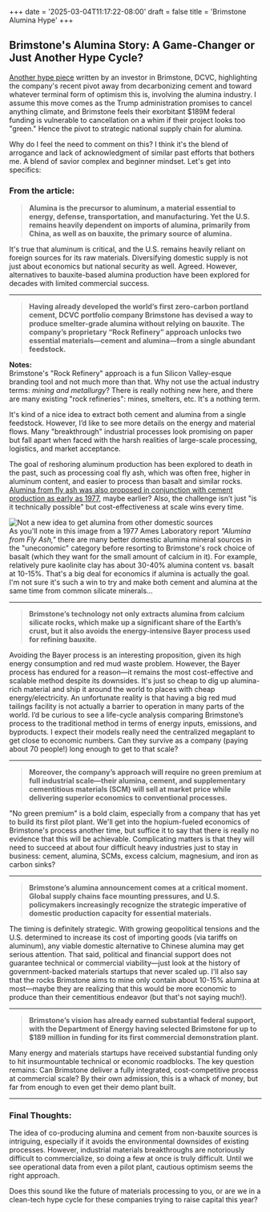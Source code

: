 +++ 
date = '2025-03-04T11:17:22-08:00' 
draft = false 
title = 'Brimstone Alumina Hype' 
+++

## Brimstone's Alumina Story: A Game-Changer or Just Another Hype Cycle?

[Another hype piece](https://www.dcvc.com/news-insights/in-a-deep-tech-twofer-brimstone-aims-to-secure-u-s-aluminum-supply/) written by an investor in Brimstone, DCVC, highlighting the company's recent pivot away from decarbonizing cement and toward whatever terminal form of optimism this is, involving the alumina industry. I assume this move comes as the Trump administration promises to cancel anything climate, and Brimstone feels their exorbitant $189M federal funding is vulnerable to cancellation on a whim if their project looks too "green." Hence the pivot to strategic national supply chain for alumina. 

Why do I feel the need to comment on this? I think it's the blend of arrogance and lack of acknowledgment of similar past efforts that bothers me. A blend of savior complex and beginner mindset. Let's get into specifics:

### From the article:

> **Alumina is the precursor to aluminum, a material essential to energy, defense, transportation, and manufacturing. Yet the U.S. remains heavily dependent on imports of alumina, primarily from China, as well as on bauxite, the primary source of alumina.**

It's true that aluminum is critical, and the U.S. remains heavily reliant on foreign sources for its raw materials. Diversifying domestic supply is not just about economics but national security as well. Agreed. However, alternatives to bauxite-based alumina production have been explored for decades with limited commercial success. 

---

> **Having already developed the world’s first zero-carbon portland cement, DCVC portfolio company Brimstone has devised a way to produce smelter-grade alumina without relying on bauxite. The company’s proprietary “Rock Refinery” approach unlocks two essential materials—cement and alumina—from a single abundant feedstock.**

**Notes:**  
Brimstone's "Rock Refinery" approach is a fun Silicon Valley-esque branding tool and not much more than that. Why not use the actual industry terms: *mining and metallurgy*? There is really nothing new here, and there are many existing "rock refineries": mines, smelters, etc. It's a nothing term. 

It's kind of a nice idea to extract both cement and alumina from a single feedstock. However, I’d like to see more details on the energy and material flows. Many "breakthrough" industrial processes look promising on paper but fall apart when faced with the harsh realities of large-scale processing, logistics, and market acceptance. 

The goal of reshoring aluminum production has been explored to death in the past, such as processing coal fly ash, which was often free, higher in aluminum content, and easier to process than basalt and similar rocks. [Alumina from fly ash was also proposed in conjunction with cement production as early as 1977](https://www.osti.gov/biblio/6574483), maybe earlier? Also, the challenge isn’t just "is it technically possible" but cost-effectiveness at scale wins every time.

![Not a new idea to get alumina from other domestic sources](/images/1977-alumina-flyash.JPG)  
As you'll note in this image from a 1977 Ames Laboratory report *"Alumina from Fly Ash,"* there are many better domestic alumina mineral sources in the "uneconomic" category before resorting to Brimstone's rock choice of basalt (which they want for the small amount of calcium in it). For example, relatively pure kaolinite clay has about 30-40% alumina content vs. basalt at 10-15%. That's a big deal for economics if alumina is actually the goal. I'm not sure it's such a win to try and make both cement and alumina at the same time from common silicate minerals...

---

> **Brimstone’s technology not only extracts alumina from calcium silicate rocks, which make up a significant share of the Earth’s crust, but it also avoids the energy-intensive Bayer process used for refining bauxite.**

Avoiding the Bayer process is an interesting proposition, given its high energy consumption and red mud waste problem. However, the Bayer process has endured for a reason—it remains the most cost-effective and scalable method despite its downsides. It's just so cheap to dig up alumina-rich material and ship it around the world to places with cheap energy/electricity. An unfortunate reality is that having a big red mud tailings facility is not actually a barrier to operation in many parts of the world. I’d be curious to see a life-cycle analysis comparing Brimstone’s process to the traditional method in terms of energy inputs, emissions, and byproducts. I expect their models really need the centralized megaplant to get close to economic numbers. Can they survive as a company (paying about 70 people!) long enough to get to that scale?

---

> **Moreover, the company’s approach will require no green premium at full industrial scale—their alumina, cement, and supplementary cementitious materials (SCM) will sell at market price while delivering superior economics to conventional processes.**

"No green premium" is a bold claim, especially from a company that has yet to build its first pilot plant. We'll get into the hopium-fueled economics of Brimstone's process another time, but suffice it to say that there is really no evidence that this will be achievable. Complicating matters is that they will need to succeed at about four difficult heavy industries just to stay in business: cement, alumina, SCMs, excess calcium, magnesium, and iron as carbon sinks?

---

> **Brimstone’s alumina announcement comes at a critical moment. Global supply chains face mounting pressures, and U.S. policymakers increasingly recognize the strategic imperative of domestic production capacity for essential materials.**

The timing is definitely strategic. With growing geopolitical tensions and the U.S. determined to increase its cost of importing goods (via tariffs on aluminum), any viable domestic alternative to Chinese alumina may get serious attention. That said, political and financial support does not guarantee technical or commercial viability—just look at the history of government-backed materials startups that never scaled up. I'll also say that the rocks Brimstone aims to mine only contain about 10-15% alumina at most—maybe they are realizing that this would be more economic to produce than their cementitious endeavor (but that's not saying much!).

---

> **Brimstone’s vision has already earned substantial federal support, with the Department of Energy having selected Brimstone for up to $189 million in funding for its first commercial demonstration plant.**

Many energy and materials startups have received substantial funding only to hit insurmountable technical or economic roadblocks. The key question remains: Can Brimstone deliver a fully integrated, cost-competitive process at commercial scale? By their own admission, this is a whack of money, but far from enough to even get their demo plant built.

---

### Final Thoughts:
The idea of co-producing alumina and cement from non-bauxite sources is intriguing, especially if it avoids the environmental downsides of existing processes. However, industrial materials breakthroughs are notoriously difficult to commercialize, so doing a few at once is truly difficult. Until we see operational data from even a pilot plant, cautious optimism seems the right approach.

Does this sound like the future of materials processing to you, or are we in a clean-tech hype cycle for these companies trying to raise capital this year?

